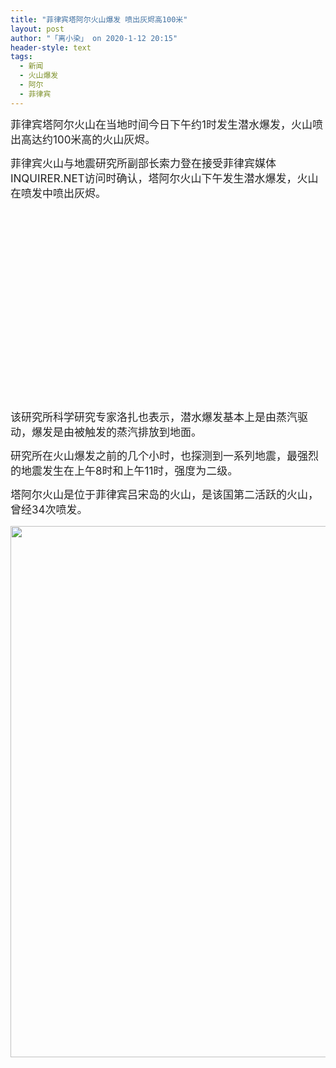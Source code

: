 ```yaml
---
title: "菲律宾塔阿尔火山爆发 喷出灰烬高100米"
layout: post
author: "「离小染」 on 2020-1-12 20:15"
header-style: text
tags:
  - 新闻
  - 火山爆发
  - 阿尔
  - 菲律宾
---
```


<head></head>
<body>
 <p style="line-height:24px;text-indent:nullem;text-align:left"><font style="color:rgb(34, 34, 34)"><font face="Verdana, Helvetica, sans-serif, Tahoma, &amp;quot"><font style="font-size:17px">菲律宾塔阿尔火山在当地时间今日下午约1时发生潜水爆发，火山喷出高达约100米高的火山灰烬。</font></font></font></p>
 <p style="line-height:24px;text-indent:nullem;text-align:left"><font style="color:rgb(34, 34, 34)"><font face="Verdana, Helvetica, sans-serif, Tahoma, &amp;quot"><font style="font-size:17px">菲律宾火山与地震研究所副部长索力登在接受菲律宾媒体INQUIRER.NET访问时确认，塔阿尔火山下午发生潜水爆发，火山在喷发中喷出灰烬。</font></font></font></p>
 <br> 
 <br> 
 <br> 
 <br> 
 <font color="white"></font>
 <br> 
 <br> 
 <br> 
 <br> 
 <br> 
 <br> 
 <br> 
 <br> 
 <br> 
 <br> 
 <div align="center"> 
  <font style="color:rgb(34, 34, 34)"><font face="Verdana, Geneva, sans-serif"><font style="font-size:15px"><br> <br> <br> </font></font></font> 
 </div>
 <br> 
 <p style="line-height:24px;text-indent:nullem;text-align:left"><font style="color:rgb(34, 34, 34)"><font face="Verdana, Helvetica, sans-serif, Tahoma, &amp;quot"><font style="font-size:17px">该研究所科学研究专家洛扎也表示，潜水爆发基本上是由蒸汽驱动，爆发是由被触发的蒸汽排放到地面。</font></font></font></p>
 <p style="line-height:24px;text-indent:nullem;text-align:left"><font style="color:rgb(34, 34, 34)"><font face="Verdana, Helvetica, sans-serif, Tahoma, &amp;quot"><font style="font-size:17px">研究所在火山爆发之前的几个小时，也探测到一系列地震，最强烈的地震发生在上午8时和上午11时，强度为二级。</font></font></font></p>
 <p style="line-height:24px;text-indent:nullem;text-align:left"><font style="color:rgb(34, 34, 34)"><font face="Verdana, Helvetica, sans-serif, Tahoma, &amp;quot"><font style="font-size:17px">塔阿尔火山是位于菲律宾吕宋岛的火山，是该国第二活跃的火山，曾经34次喷发。</font></font></font></p> 
 <ignore_js_op> 
  <img aid="1326682" src="https://bbs.boniu123.cc/data/attachment/forum/202001/12/201531y5i8hg09aazkti8h.png" zoomfile="data/attachment/forum/202001/12/201531y5i8hg09aazkti8h.png" file="data/attachment/forum/202001/12/201531y5i8hg09aazkti8h.png" width="850" inpost="1"> 
  <div class="tip tip_4 aimg_tip" id="aimg_1326682_menu" style="position: absolute; display: none" disautofocus="true"> 
   <div class="xs0"> 
    <p><strong>微信图片_20200112201503.png</strong> <em class="xg1">(287.2 KB, 下载次数: 0)</em></p> 
    <p> <a href="forum.php?mod=attachment&amp;aid=MTMyNjY4MnwzMjhiOTBmMnwxNTc4ODQ1MjU1fDB8NTUwNTAw&amp;nothumb=yes" target="_blank">下载附件</a> &nbsp;<a href="javascript:;" onclick="showWindow(this.id, this.getAttribute('url'), 'get', 0);" id="savephoto_1326682" url="home.php?mod=spacecp&amp;ac=album&amp;op=saveforumphoto&amp;aid=1326682&amp;handlekey=savephoto_1326682">保存到相册</a> </p> 
    <p class="xg1 y"><span title="2020-1-12 20:15">昨天&nbsp;20:15</span> 上传</p> 
   </div> 
   <div class="tip_horn"></div> 
  </div> 
 </ignore_js_op> 
 <br> 
 <br> 
 <br> 
 <font style="color:rgb(34, 34, 34)"><font face="Verdana, Geneva, sans-serif"><font style="font-size:15px"><br> </font></font></font>
 <br> 
 <br>
</body>


